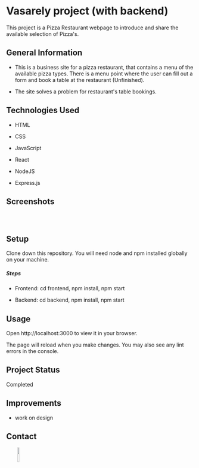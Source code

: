 <h1>Vasarely project (with backend)</h1>
<p>This project is a Pizza Restaurant webpage to introduce and share the available selection of Pizza's.</p><h2>General Information</h2>
<ul>
<li>This is a business site for a pizza restaurant, that contains a menu of the available pizza types. There is a menu point where the user can fill out a form and book a table at the restaurant (Unfinished).</li>
</ul><ul>
<li>The site solves a problem for restaurant's table bookings.</li>
</ul><h2>Technologies Used</h2>
<ul>
<li>HTML</li>
</ul><ul>
<li>CSS</li>
</ul><ul>
<li>JavaScript</li>
</ul><ul>
<li>React</li>
</ul><ul>
<li>NodeJS</li>
</ul><ul>
<li>Express.js</li>
</ul><h2>Screenshots</h2>
<p><img src="https://i.postimg.cc/PrdJYbCj/Screen-Shot-2022-07-07-at-14-47-10.png" alt=""></p><p><img src="https://i.postimg.cc/Dz4wnBMq/Screen-Shot-2022-07-07-at-14-47-39.png" alt=""></p><p><img src="https://i.postimg.cc/xTgCRkmb/Screen-Shot-2022-07-07-at-14-48-01.png" alt=""></p><h2>Setup</h2>
<p>Clone down this repository. You will need node and npm installed globally on your machine.</p><h5>Steps</h5><ul>
<li>Frontend: cd frontend, npm install, npm start</li>
</ul><ul>
<li>Backend: cd backend, npm install, npm start</li>
</ul><h2>Usage</h2>
<p>Open http://localhost:3000 to view it in your browser.</p>
<p>The page will reload when you make changes. You may also see any lint errors in the console.</p><h2>Project Status</h2>
<p>Completed</p><h2>Improvements</h2>
<ul>
<li>work on design</li>
</ul><h2>Contact</h2>
<p><span style="margin-right: 30px;"></span><a href="https://www.linkedin.com/in/nagyjon/"><img target="_blank" src="https://cdn.jsdelivr.net/gh/devicons/devicon/icons/linkedin/linkedin-original.svg" style="width: 10%;"></a></p>
